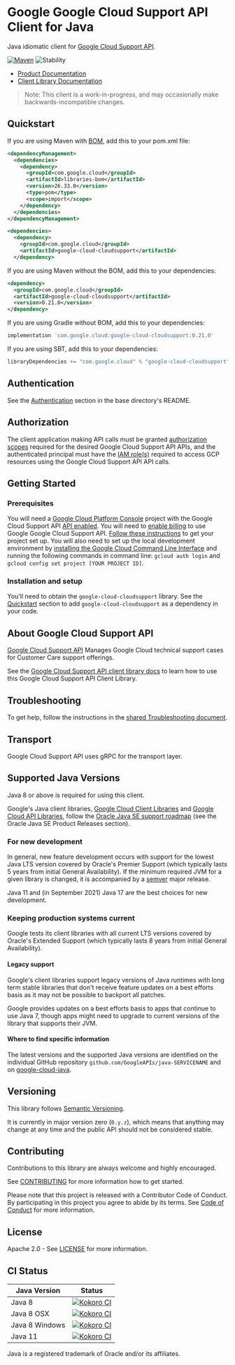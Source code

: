 # Google Google Cloud Support API Client for Java

Java idiomatic client for [Google Cloud Support API][product-docs].

[![Maven][maven-version-image]][maven-version-link]
![Stability][stability-image]

- [Product Documentation][product-docs]
- [Client Library Documentation][javadocs]

> Note: This client is a work-in-progress, and may occasionally
> make backwards-incompatible changes.


## Quickstart


If you are using Maven with [BOM][libraries-bom], add this to your pom.xml file:

```xml
<dependencyManagement>
  <dependencies>
    <dependency>
      <groupId>com.google.cloud</groupId>
      <artifactId>libraries-bom</artifactId>
      <version>26.33.0</version>
      <type>pom</type>
      <scope>import</scope>
    </dependency>
  </dependencies>
</dependencyManagement>

<dependencies>
  <dependency>
    <groupId>com.google.cloud</groupId>
    <artifactId>google-cloud-cloudsupport</artifactId>
  </dependency>
```

If you are using Maven without the BOM, add this to your dependencies:

<!-- {x-version-update-start:google-cloud-cloudsupport:released} -->

```xml
<dependency>
  <groupId>com.google.cloud</groupId>
  <artifactId>google-cloud-cloudsupport</artifactId>
  <version>0.21.0</version>
</dependency>
```

If you are using Gradle without BOM, add this to your dependencies:

```Groovy
implementation 'com.google.cloud:google-cloud-cloudsupport:0.21.0'
```

If you are using SBT, add this to your dependencies:

```Scala
libraryDependencies += "com.google.cloud" % "google-cloud-cloudsupport" % "0.21.0"
```
<!-- {x-version-update-end} -->

## Authentication

See the [Authentication][authentication] section in the base directory's README.

## Authorization

The client application making API calls must be granted [authorization scopes][auth-scopes] required for the desired Google Cloud Support API APIs, and the authenticated principal must have the [IAM role(s)][predefined-iam-roles] required to access GCP resources using the Google Cloud Support API API calls.

## Getting Started

### Prerequisites

You will need a [Google Cloud Platform Console][developer-console] project with the Google Cloud Support API [API enabled][enable-api].
You will need to [enable billing][enable-billing] to use Google Google Cloud Support API.
[Follow these instructions][create-project] to get your project set up. You will also need to set up the local development environment by
[installing the Google Cloud Command Line Interface][cloud-cli] and running the following commands in command line:
`gcloud auth login` and `gcloud config set project [YOUR PROJECT ID]`.

### Installation and setup

You'll need to obtain the `google-cloud-cloudsupport` library.  See the [Quickstart](#quickstart) section
to add `google-cloud-cloudsupport` as a dependency in your code.

## About Google Cloud Support API


[Google Cloud Support API][product-docs] Manages Google Cloud technical support cases for Customer Care support offerings.

See the [Google Cloud Support API client library docs][javadocs] to learn how to
use this Google Cloud Support API Client Library.






## Troubleshooting

To get help, follow the instructions in the [shared Troubleshooting document][troubleshooting].

## Transport

Google Cloud Support API uses gRPC for the transport layer.

## Supported Java Versions

Java 8 or above is required for using this client.

Google's Java client libraries,
[Google Cloud Client Libraries][cloudlibs]
and
[Google Cloud API Libraries][apilibs],
follow the
[Oracle Java SE support roadmap][oracle]
(see the Oracle Java SE Product Releases section).

### For new development

In general, new feature development occurs with support for the lowest Java
LTS version covered by  Oracle's Premier Support (which typically lasts 5 years
from initial General Availability). If the minimum required JVM for a given
library is changed, it is accompanied by a [semver][semver] major release.

Java 11 and (in September 2021) Java 17 are the best choices for new
development.

### Keeping production systems current

Google tests its client libraries with all current LTS versions covered by
Oracle's Extended Support (which typically lasts 8 years from initial
General Availability).

#### Legacy support

Google's client libraries support legacy versions of Java runtimes with long
term stable libraries that don't receive feature updates on a best efforts basis
as it may not be possible to backport all patches.

Google provides updates on a best efforts basis to apps that continue to use
Java 7, though apps might need to upgrade to current versions of the library
that supports their JVM.

#### Where to find specific information

The latest versions and the supported Java versions are identified on
the individual GitHub repository `github.com/GoogleAPIs/java-SERVICENAME`
and on [google-cloud-java][g-c-j].

## Versioning


This library follows [Semantic Versioning](http://semver.org/).


It is currently in major version zero (``0.y.z``), which means that anything may change at any time
and the public API should not be considered stable.


## Contributing


Contributions to this library are always welcome and highly encouraged.

See [CONTRIBUTING][contributing] for more information how to get started.

Please note that this project is released with a Contributor Code of Conduct. By participating in
this project you agree to abide by its terms. See [Code of Conduct][code-of-conduct] for more
information.


## License

Apache 2.0 - See [LICENSE][license] for more information.

## CI Status

Java Version | Status
------------ | ------
Java 8 | [![Kokoro CI][kokoro-badge-image-2]][kokoro-badge-link-2]
Java 8 OSX | [![Kokoro CI][kokoro-badge-image-3]][kokoro-badge-link-3]
Java 8 Windows | [![Kokoro CI][kokoro-badge-image-4]][kokoro-badge-link-4]
Java 11 | [![Kokoro CI][kokoro-badge-image-5]][kokoro-badge-link-5]

Java is a registered trademark of Oracle and/or its affiliates.

[product-docs]: https://cloud.google.com/support/docs/reference/support-api/
[javadocs]: https://cloud.google.com/java/docs/reference/google-cloud-cloudsupport/latest/overview
[kokoro-badge-image-1]: http://storage.googleapis.com/cloud-devrel-public/java/badges/java-cloudsupport/java7.svg
[kokoro-badge-link-1]: http://storage.googleapis.com/cloud-devrel-public/java/badges/java-cloudsupport/java7.html
[kokoro-badge-image-2]: http://storage.googleapis.com/cloud-devrel-public/java/badges/java-cloudsupport/java8.svg
[kokoro-badge-link-2]: http://storage.googleapis.com/cloud-devrel-public/java/badges/java-cloudsupport/java8.html
[kokoro-badge-image-3]: http://storage.googleapis.com/cloud-devrel-public/java/badges/java-cloudsupport/java8-osx.svg
[kokoro-badge-link-3]: http://storage.googleapis.com/cloud-devrel-public/java/badges/java-cloudsupport/java8-osx.html
[kokoro-badge-image-4]: http://storage.googleapis.com/cloud-devrel-public/java/badges/java-cloudsupport/java8-win.svg
[kokoro-badge-link-4]: http://storage.googleapis.com/cloud-devrel-public/java/badges/java-cloudsupport/java8-win.html
[kokoro-badge-image-5]: http://storage.googleapis.com/cloud-devrel-public/java/badges/java-cloudsupport/java11.svg
[kokoro-badge-link-5]: http://storage.googleapis.com/cloud-devrel-public/java/badges/java-cloudsupport/java11.html
[stability-image]: https://img.shields.io/badge/stability-preview-yellow
[maven-version-image]: https://img.shields.io/maven-central/v/com.google.cloud/google-cloud-cloudsupport.svg
[maven-version-link]: https://central.sonatype.com/artifact/com.google.cloud/google-cloud-cloudsupport/0.20.0
[authentication]: https://github.com/googleapis/google-cloud-java#authentication
[auth-scopes]: https://developers.google.com/identity/protocols/oauth2/scopes
[predefined-iam-roles]: https://cloud.google.com/iam/docs/understanding-roles#predefined_roles
[iam-policy]: https://cloud.google.com/iam/docs/overview#cloud-iam-policy
[developer-console]: https://console.developers.google.com/
[create-project]: https://cloud.google.com/resource-manager/docs/creating-managing-projects
[cloud-cli]: https://cloud.google.com/cli
[troubleshooting]: https://github.com/googleapis/google-cloud-java/blob/main/TROUBLESHOOTING.md
[contributing]: https://github.com/googleapis/java-cloudsupport/blob/main/CONTRIBUTING.md
[code-of-conduct]: https://github.com/googleapis/java-cloudsupport/blob/main/CODE_OF_CONDUCT.md#contributor-code-of-conduct
[license]: https://github.com/googleapis/java-cloudsupport/blob/main/LICENSE
[enable-billing]: https://cloud.google.com/apis/docs/getting-started#enabling_billing
[enable-api]: https://console.cloud.google.com/flows/enableapi?apiid=cloudsupport.googleapis.com
[libraries-bom]: https://github.com/GoogleCloudPlatform/cloud-opensource-java/wiki/The-Google-Cloud-Platform-Libraries-BOM
[shell_img]: https://gstatic.com/cloudssh/images/open-btn.png

[semver]: https://semver.org/
[cloudlibs]: https://cloud.google.com/apis/docs/client-libraries-explained
[apilibs]: https://cloud.google.com/apis/docs/client-libraries-explained#google_api_client_libraries
[oracle]: https://www.oracle.com/java/technologies/java-se-support-roadmap.html
[g-c-j]: http://github.com/googleapis/google-cloud-java
